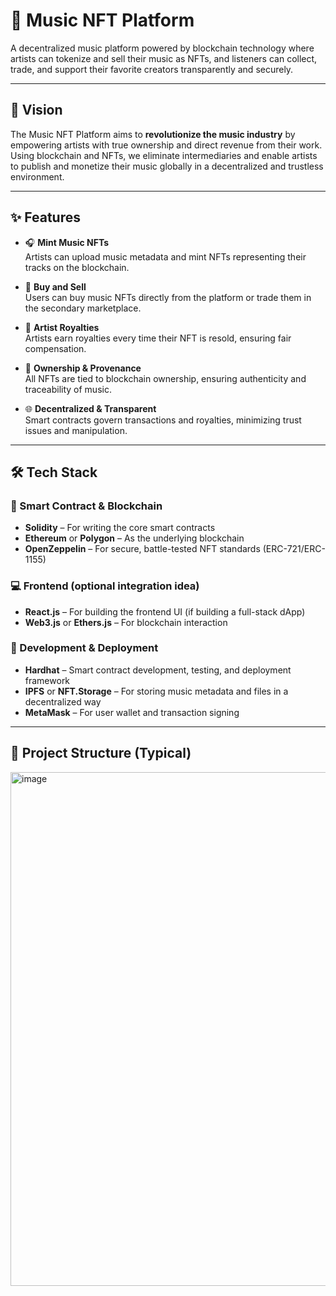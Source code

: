 # 🎵 Music NFT Platform

A decentralized music platform powered by blockchain technology where artists can tokenize and sell their music as NFTs, and listeners can collect, trade, and support their favorite creators transparently and securely.

---

## 🚀 Vision

The Music NFT Platform aims to **revolutionize the music industry** by empowering artists with true ownership and direct revenue from their work. Using blockchain and NFTs, we eliminate intermediaries and enable artists to publish and monetize their music globally in a decentralized and trustless environment.

---

## ✨ Features

- 🎧 **Mint Music NFTs**  
  Artists can upload music metadata and mint NFTs representing their tracks on the blockchain.

- 🛒 **Buy and Sell**  
  Users can buy music NFTs directly from the platform or trade them in the secondary marketplace.

- 💼 **Artist Royalties**  
  Artists earn royalties every time their NFT is resold, ensuring fair compensation.

- 🔐 **Ownership & Provenance**  
  All NFTs are tied to blockchain ownership, ensuring authenticity and traceability of music.

- 🌐 **Decentralized & Transparent**  
  Smart contracts govern transactions and royalties, minimizing trust issues and manipulation.

---

## 🛠️ Tech Stack

### 🔗 Smart Contract & Blockchain
- **Solidity** – For writing the core smart contracts
- **Ethereum** or **Polygon** – As the underlying blockchain
- **OpenZeppelin** – For secure, battle-tested NFT standards (ERC-721/ERC-1155)

### 💻 Frontend (optional integration idea)
- **React.js** – For building the frontend UI (if building a full-stack dApp)
- **Web3.js** or **Ethers.js** – For blockchain interaction

### 🧪 Development & Deployment
- **Hardhat** – Smart contract development, testing, and deployment framework
- **IPFS** or **NFT.Storage** – For storing music metadata and files in a decentralized way
- **MetaMask** – For user wallet and transaction signing

---

## 📂 Project Structure (Typical)


<img width="1747" height="822" alt="image" src="https://github.com/user-attachments/assets/2068c4bc-7585-4d90-afaf-a650ca046c2e" />
